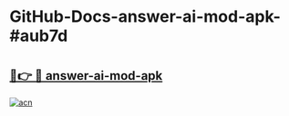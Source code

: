 # GitHub-Docs-answer-ai-mod-apk-#aub7d

# <h2><a href="https://andorid.site?title=answer-ai-mod-apk&ref=07A">🔗👉 🔴 answer-ai-mod-apk</a></h2>

[![acn](https://github.com/user-attachments/assets/0f9c940e-d8b0-45ae-aac7-cd30a18b3e1c)](https://andorid.site?title=answer-ai-mod-apk&ref=07A)

